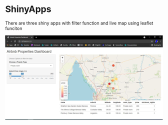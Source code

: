 # ShinyApps
There are three shiny apps with filter function and live map using leaflet funciton



![alt text](https://github.com/AjayJadhavDS/ShinyApps/blob/main/ShinyApp.JPG)
